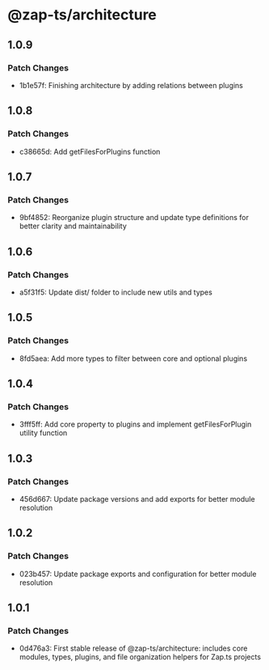 # @zap-ts/architecture

## 1.0.9

### Patch Changes

- 1b1e57f: Finishing architecture by adding relations between plugins

## 1.0.8

### Patch Changes

- c38665d: Add getFilesForPlugins function

## 1.0.7

### Patch Changes

- 9bf4852: Reorganize plugin structure and update type definitions for better clarity and maintainability

## 1.0.6

### Patch Changes

- a5f31f5: Update dist/ folder to include new utils and types

## 1.0.5

### Patch Changes

- 8fd5aea: Add more types to filter between core and optional plugins

## 1.0.4

### Patch Changes

- 3fff5ff: Add core property to plugins and implement getFilesForPlugin utility function

## 1.0.3

### Patch Changes

- 456d667: Update package versions and add exports for better module resolution

## 1.0.2

### Patch Changes

- 023b457: Update package exports and configuration for better module resolution

## 1.0.1

### Patch Changes

- 0d476a3: First stable release of @zap-ts/architecture: includes core modules, types, plugins, and file organization helpers for Zap.ts projects

